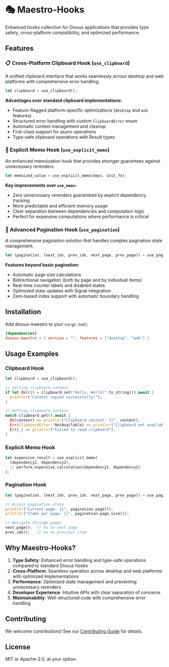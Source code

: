 # 🎭 Maestro-Hooks

Enhanced hooks collection for Dioxus applications that provides type safety, cross-platform compatibility, and optimized performance.

## Features

### 📋 Cross-Platform Clipboard Hook (`use_clipboard`)

A unified clipboard interface that works seamlessly across desktop and web platforms with comprehensive error handling.

```rust
let clipboard = use_clipboard();
```

**Advantages over standard clipboard implementations:**

- Feature-flagged platform-specific optimizations (`desktop` and `web` features)
- Structured error handling with custom `ClipboardError` enum
- Automatic context management and cleanup
- First-class support for async operations
- Type-safe clipboard operations with Result types

### 🎯 Explicit Memo Hook (`use_explicit_memo`)

An enhanced memoization hook that provides stronger guarantees against unnecessary rerenders.

```rust
let memoized_value = use_explicit_memo(deps, init_fn);
```

**Key improvements over `use_memo`:**

- Zero unnecessary rerenders guaranteed by explicit dependency tracking
- More predictable and efficient memory usage
- Clear separation between dependencies and computation logic
- Perfect for expensive computations where performance is critical

### 📑 Advanced Pagination Hook (`use_pagination`)

A comprehensive pagination solution that handles complex pagination state management.

```rust
let (pagination, (next_idx, prev_idx, next_page, prev_page)) = use_pagination(total_items);
```

**Features beyond basic pagination:**

- Automatic page size calculations
- Bidirectional navigation (both by page and by individual items)
- Real-time counter labels and disabled states
- Optimized state updates with Signal integration
- Zero-based index support with automatic boundary handling

## Installation

Add dioxus-maestro to your `Cargo.toml`:

```toml
[dependencies]
dioxus-maestro = { version = "", features = ["desktop", "web"] }
```

## Usage Examples

### Clipboard Hook

```rust
let clipboard = use_clipboard();

// Setting clipboard content
if let Ok(()) = clipboard.set("Hello, World!".to_string()).await {
  println!("Content copied successfully!");
}

// Getting clipboard content
match clipboard.get().await {
  Ok(content) => println!("Clipboard content: {}", content),
  Err(ClipboardError::NotAvailable) => println!("Clipboard not available"),
  Err(_) => println!("Failed to read clipboard"),
}
```

### Explicit Memo Hook

```rust
let expensive_result = use_explicit_memo(
  (dependency1, dependency2),
  || perform_expensive_calculation(dependency1, dependency2)
);
```

### Pagination Hook

```rust
let (pagination, (next_idx, prev_idx, next_page, prev_page)) = use_pagination(total_items);

// Access pagination state
println!("Current page: {}", pagination.page());
println!("Items per page: {}", pagination.page_size());

// Navigate through pages
next_page();  // Go to next page
prev_idx();   // Go to previous item
```

## Why Maestro-Hooks?

1. **Type Safety**: Enhanced error handling and type-safe operations compared to standard Dioxus hooks
2. **Cross-Platform**: Seamless operation across desktop and web platforms with optimized implementations
3. **Performance**: Optimized state management and preventing unnecessary rerenders
4. **Developer Experience**: Intuitive APIs with clear separation of concerns
5. **Maintainability**: Well-structured code with comprehensive error handling

## Contributing

We welcome contributions! See our [Contributing Guide](CONTRIBUTING.md) for details.

## License

MIT or Apache-2.0, at your option.
